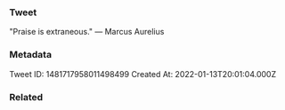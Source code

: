 ### Tweet
"Praise is extraneous." — Marcus Aurelius

### Metadata
Tweet ID: 1481717958011498499
Created At: 2022-01-13T20:01:04.000Z

### Related

